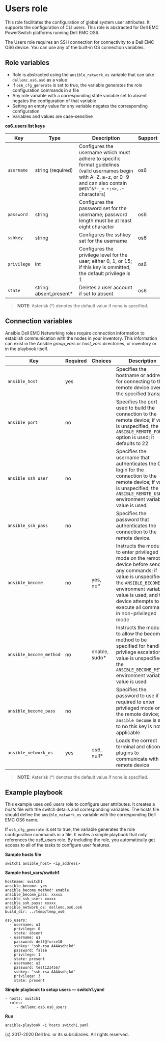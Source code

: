 Users role
==========

This role facilitates the configuration of global system user attributes. It supports the configuration of CLI users. This role is abstracted for Dell EMC PowerSwitch platforms running Dell EMC OS6.

The Users role requires an SSH connection for connectivity to a Dell EMC OS6 device. You can use any of the built-in OS connection variables.


Role variables
--------------

- Role is abstracted using the `ansible_network_os` variable that can take `dellemc.os6.os6` as a value
- If `os6_cfg_generate` is set to true, the variable generates the role configuration commands in a file
- Any role variable with a corresponding state variable set to absent negates the configuration of that variable
- Setting an empty value for any variable negates the corresponding configuration
- Variables and values are case-sensitive

**os6_users list keys**

| Key        | Type                      | Description                                             | Support               |
|------------|---------------------------|---------------------------------------------------------|-----------------------|
| ``username`` | string (required)         | Configures the username which must adhere to specific format guidelines (valid usernames begin with A-Z, a-z, or 0-9 and can also contain `@#$%^&*-_= +;<>,.~` characters) | os6 |
| ``password`` | string                    | Configures the password set for the username; password length must be at least eight character | os6 |
| ``sshkey`` | string                    | Configures the sshkey set for the username | os6 |
| ``privilege`` | int                | Configures the privilege level for the user; either 0, 1, or 15; if this key is ommitted, the default privilege is 1 | os6 |
| ``state`` | string: absent,present\*     | Deletes a user account if set to absent  | os6 |

> **NOTE**: Asterisk (\*) denotes the default value if none is specified. 

Connection variables
--------------------

Ansible Dell EMC Networking roles require connection information to establish communication with the nodes in your inventory. This information can exist in the Ansible *group_vars* or *host_vars* directories, or inventory or in the playbook itself.

| Key         | Required | Choices    | Description                                         |
|-------------|----------|------------|-----------------------------------------------------|
| ``ansible_host`` | yes      |            | Specifies the hostname or address for connecting to the remote device over the specified transport |
| ``ansible_port`` | no       |            | Specifies the port used to build the connection to the remote device; if value is unspecified, the `ANSIBLE_REMOTE_PORT` option is used; it defaults to 22 |
| ``ansible_ssh_user`` | no       |            | Specifies the username that authenticates the CLI login for the connection to the remote device; if value is unspecified, the `ANSIBLE_REMOTE_USER` environment variable value is used  |
| ``ansible_ssh_pass`` | no       |            | Specifies the password that authenticates the connection to the remote device.  |
| ``ansible_become`` | no       | yes, no\*   | Instructs the module to enter privileged mode on the remote device before sending any commands; if value is unspecified, the `ANSIBLE_BECOME` environment variable value is used, and the device attempts to execute all commands in non-privileged mode |
| ``ansible_become_method`` | no       | enable, sudo\*   | Instructs the module to allow the become method to be specified for handling privilege escalation; if value is unspecified, the `ANSIBLE_BECOME_METHOD` environment variable value is used |
| ``ansible_become_pass`` | no       |            | Specifies the password to use if required to enter privileged mode on the remote device; if ``ansible_become`` is set to no this key is not applicable |
| ``ansible_network_os`` | yes      | os6, null\*  | Loads the correct terminal and cliconf plugins to communicate with the remote device |

> **NOTE**: Asterisk (\*) denotes the default value if none is specified.

Example playbook
----------------

This example uses *os6_users* role to configure user attributes. It creates a *hosts* file with the switch details and corresponding variables. The hosts file should define the `ansible_network_os` variable with the corresponding Dell EMC OS6 name.

If `os6_cfg_generate` is set to true, the variable generates the role configuration commands in a file. It writes a simple playbook that only references the *os6_users* role. By including the role, you automatically get access to all of the tasks to configure user features. 

**Sample hosts file**
 
    switch1 ansible_host= <ip_address> 

**Sample host_vars/switch1**

    hostname: switch1
    ansible_become: yes
    ansible_become_method: enable
    ansible_become_pass: xxxxx
    ansible_ssh_user: xxxxx
    ansible_ssh_pass: xxxxx
    ansible_network_os: dellemc.os6.os6
    build_dir: ../temp/temp_os6
	  
    os6_users:
      - username: u1
        privilege: 0
        state: absent
      - username: u1
        password: dell@force10
        sshkey: "ssh-rsa AAAAsdhjkd"
        password: false
        privilege: 1
        state: present
      - username: u2
        password: test1234567
        sshkey: "ssh-rsa AAAAsdhjkd"
        privilege: 3
        state: present

**Simple playbook to setup users — switch1.yaml**

    - hosts: switch1
      roles:
         - dellemc.os6.os6_users

**Run**

    ansible-playbook -i hosts switch1.yaml

(c) 2017-2020 Dell Inc. or its subsidiaries. All rights reserved.
